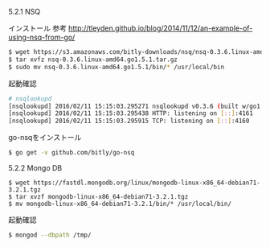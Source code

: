 5.2.1 NSQ

インストール
参考 http://tleyden.github.io/blog/2014/11/12/an-example-of-using-nsq-from-go/


```bash
$ wget https://s3.amazonaws.com/bitly-downloads/nsq/nsq-0.3.6.linux-amd64.go1.5.1.tar.gz
$ tar xvfz nsq-0.3.6.linux-amd64.go1.5.1.tar.gz 
$ sudo mv nsq-0.3.6.linux-amd64.go1.5.1/bin/* /usr/local/bin
```

起動確認

```bash
# nsqlookupd
[nsqlookupd] 2016/02/11 15:15:03.295271 nsqlookupd v0.3.6 (built w/go1.5.1)
[nsqlookupd] 2016/02/11 15:15:03.295438 HTTP: listening on [::]:4161
[nsqlookupd] 2016/02/11 15:15:03.295915 TCP: listening on [::]:4160
```

go-nsqをインストール

```bash
$ go get -v github.com/bitly/go-nsq
```

5.2.2 Mongo DB

```
$ wget https://fastdl.mongodb.org/linux/mongodb-linux-x86_64-debian71-3.2.1.tgz
$ tar xvzf mongodb-linux-x86_64-debian71-3.2.1.tgz 
$ mv mongodb-linux-x86_64-debian71-3.2.1/bin/* /usr/local/bin/
```

起動確認

```bash
$ mongod --dbpath /tmp/
```